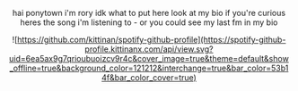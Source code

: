  <div align="center"/>

   hai ponytown i'm rory
   idk what to put here look at my bio
   if you're curious heres the song i'm listening to - or you could see my last fm in my bio
   
![https://github.com/kittinan/spotify-github-profile](https://spotify-github-profile.kittinanx.com/api/view.svg?uid=6ea5ax9g7qrioubuoizcv9r4c&cover_image=true&theme=default&show_offline=true&background_color=121212&interchange=true&bar_color=53b14f&bar_color_cover=true)
